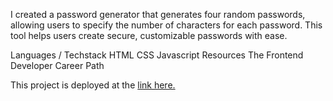 I created a password generator that generates four random passwords, 
allowing users to specify the number of characters for each password. 
This tool helps users create secure, customizable passwords with ease.

Languages / Techstack
HTML
CSS
Javascript
Resources
The Frontend Developer Career Path

This project is deployed at the [link here.](https://takuyadev.github.io/password-generator-scrimba/)


